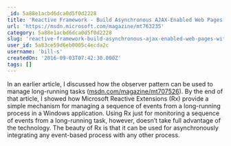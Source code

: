 ```yaml
---
_id: 5a88e1acbd6dca0d5f0d2228
title: 'Reactive Framework - Build Asynchronous AJAX-Enabled Web Pages with Reactive Extensions'
url: 'https://msdn.microsoft.com/magazine/mt763235'
category: 5a88e1acbd6dca0d5f0d2228
slug: 'reactive-framework-build-asynchronous-ajax-enabled-web-pages-with-reactive-extensions'
user_id: 5a83ce59d6eb0005c4ecda2c
username: 'bill-s'
createdOn: '2016-09-03T07:42:30.000Z'
tags: []
---
```


In an earlier article, I discussed how the observer pattern can be used to manage long-running tasks (<a href="http://msdn.com/magazine/mt707526">msdn.com/magazine/mt707526</a>). By the end of that article, I showed how Microsoft Reactive Extensions (Rx) provide a simple mechanism for managing a sequence of events from a long-running process in a Windows application. Using Rx just for monitoring a sequence of events from a long-­running task, however, doesn’t take full advantage of the technology. The beauty of Rx is that it can be used for asynchronously integrating any event-based process with any other process.
